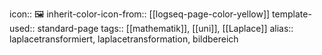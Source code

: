 icon:: 🖼
inherit-color-icon-from:: [[logseq-page-color-yellow]] 
template-used:: standard-page
tags:: [[mathematik]], [[uni]], [[Laplace]]
alias:: laplacetransformiert, laplacetransformation, bildbereich
